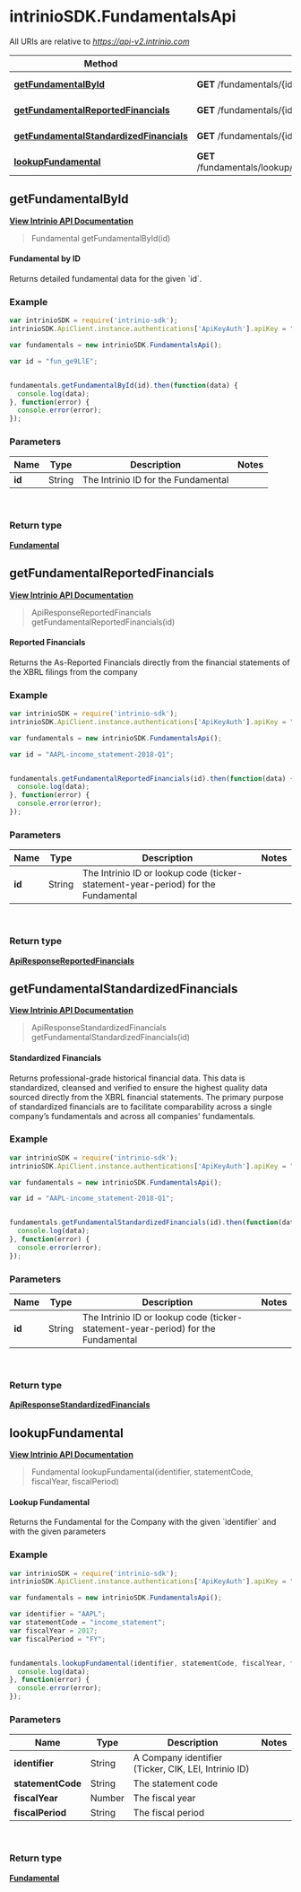 # intrinioSDK.FundamentalsApi

All URIs are relative to *https://api-v2.intrinio.com*

Method | HTTP request | Description
------------- | ------------- | -------------
[**getFundamentalById**](FundamentalsApi.md#getFundamentalById) | **GET** /fundamentals/{id} | Fundamental by ID
[**getFundamentalReportedFinancials**](FundamentalsApi.md#getFundamentalReportedFinancials) | **GET** /fundamentals/{id}/reported_financials | Reported Financials
[**getFundamentalStandardizedFinancials**](FundamentalsApi.md#getFundamentalStandardizedFinancials) | **GET** /fundamentals/{id}/standardized_financials | Standardized Financials
[**lookupFundamental**](FundamentalsApi.md#lookupFundamental) | **GET** /fundamentals/lookup/{identifier}/{statement_code}/{fiscal_year}/{fiscal_period} | Lookup Fundamental



[//]: # (START_OPERATION)

[//]: # (CLASS:FundamentalsApi)

[//]: # (METHOD:getFundamentalById)

[//]: # (RETURN_TYPE:Fundamental)

[//]: # (RETURN_TYPE_KIND:object)

[//]: # (RETURN_TYPE_DOC:Fundamental.md)

[//]: # (OPERATION:getFundamentalById_v2)

[//]: # (ENDPOINT:/fundamentals/{id})

[//]: # (DOCUMENT_LINK:FundamentalsApi.md#getFundamentalById)

<a name="getFundamentalById"></a>
## **getFundamentalById**

[**View Intrinio API Documentation**](https://docs.intrinio.com/documentation/javascript/getFundamentalById_v2)

[//]: # (START_OVERVIEW)

> Fundamental getFundamentalById(id)

#### Fundamental by ID


Returns detailed fundamental data for the given &#x60;id&#x60;.

[//]: # (END_OVERVIEW)

### Example

[//]: # (START_CODE_EXAMPLE)

```javascript
var intrinioSDK = require('intrinio-sdk');
intrinioSDK.ApiClient.instance.authentications['ApiKeyAuth'].apiKey = "YOUR_API_KEY";

var fundamentals = new intrinioSDK.FundamentalsApi();

var id = "fun_ge9LlE";


fundamentals.getFundamentalById(id).then(function(data) {
  console.log(data);
}, function(error) {
  console.error(error);
});
```

[//]: # (END_CODE_EXAMPLE)

### Parameters

[//]: # (START_PARAMETERS)


Name | Type | Description  | Notes
------------- | ------------- | ------------- | -------------
 **id** | String| The Intrinio ID for the Fundamental |  &nbsp;
<br/>

[//]: # (END_PARAMETERS)

### Return type

[**Fundamental**](Fundamental.md)



[//]: # (END_OPERATION)


[//]: # (START_OPERATION)

[//]: # (CLASS:FundamentalsApi)

[//]: # (METHOD:getFundamentalReportedFinancials)

[//]: # (RETURN_TYPE:ApiResponseReportedFinancials)

[//]: # (RETURN_TYPE_KIND:object)

[//]: # (RETURN_TYPE_DOC:ApiResponseReportedFinancials.md)

[//]: # (OPERATION:getFundamentalReportedFinancials_v2)

[//]: # (ENDPOINT:/fundamentals/{id}/reported_financials)

[//]: # (DOCUMENT_LINK:FundamentalsApi.md#getFundamentalReportedFinancials)

<a name="getFundamentalReportedFinancials"></a>
## **getFundamentalReportedFinancials**

[**View Intrinio API Documentation**](https://docs.intrinio.com/documentation/javascript/getFundamentalReportedFinancials_v2)

[//]: # (START_OVERVIEW)

> ApiResponseReportedFinancials getFundamentalReportedFinancials(id)

#### Reported Financials


Returns the As-Reported Financials directly from the financial statements of the XBRL filings from the company

[//]: # (END_OVERVIEW)

### Example

[//]: # (START_CODE_EXAMPLE)

```javascript
var intrinioSDK = require('intrinio-sdk');
intrinioSDK.ApiClient.instance.authentications['ApiKeyAuth'].apiKey = "YOUR_API_KEY";

var fundamentals = new intrinioSDK.FundamentalsApi();

var id = "AAPL-income_statement-2018-Q1";


fundamentals.getFundamentalReportedFinancials(id).then(function(data) {
  console.log(data);
}, function(error) {
  console.error(error);
});
```

[//]: # (END_CODE_EXAMPLE)

### Parameters

[//]: # (START_PARAMETERS)


Name | Type | Description  | Notes
------------- | ------------- | ------------- | -------------
 **id** | String| The Intrinio ID or lookup code (ticker-statement-year-period) for the Fundamental |  &nbsp;
<br/>

[//]: # (END_PARAMETERS)

### Return type

[**ApiResponseReportedFinancials**](ApiResponseReportedFinancials.md)



[//]: # (END_OPERATION)


[//]: # (START_OPERATION)

[//]: # (CLASS:FundamentalsApi)

[//]: # (METHOD:getFundamentalStandardizedFinancials)

[//]: # (RETURN_TYPE:ApiResponseStandardizedFinancials)

[//]: # (RETURN_TYPE_KIND:object)

[//]: # (RETURN_TYPE_DOC:ApiResponseStandardizedFinancials.md)

[//]: # (OPERATION:getFundamentalStandardizedFinancials_v2)

[//]: # (ENDPOINT:/fundamentals/{id}/standardized_financials)

[//]: # (DOCUMENT_LINK:FundamentalsApi.md#getFundamentalStandardizedFinancials)

<a name="getFundamentalStandardizedFinancials"></a>
## **getFundamentalStandardizedFinancials**

[**View Intrinio API Documentation**](https://docs.intrinio.com/documentation/javascript/getFundamentalStandardizedFinancials_v2)

[//]: # (START_OVERVIEW)

> ApiResponseStandardizedFinancials getFundamentalStandardizedFinancials(id)

#### Standardized Financials


Returns professional-grade historical financial data. This data is standardized, cleansed and verified to ensure the highest quality data sourced directly from the XBRL financial statements. The primary purpose of standardized financials are to facilitate comparability across a single company’s fundamentals and across all companies&#39; fundamentals.

[//]: # (END_OVERVIEW)

### Example

[//]: # (START_CODE_EXAMPLE)

```javascript
var intrinioSDK = require('intrinio-sdk');
intrinioSDK.ApiClient.instance.authentications['ApiKeyAuth'].apiKey = "YOUR_API_KEY";

var fundamentals = new intrinioSDK.FundamentalsApi();

var id = "AAPL-income_statement-2018-Q1";


fundamentals.getFundamentalStandardizedFinancials(id).then(function(data) {
  console.log(data);
}, function(error) {
  console.error(error);
});
```

[//]: # (END_CODE_EXAMPLE)

### Parameters

[//]: # (START_PARAMETERS)


Name | Type | Description  | Notes
------------- | ------------- | ------------- | -------------
 **id** | String| The Intrinio ID or lookup code (ticker-statement-year-period) for the Fundamental |  &nbsp;
<br/>

[//]: # (END_PARAMETERS)

### Return type

[**ApiResponseStandardizedFinancials**](ApiResponseStandardizedFinancials.md)



[//]: # (END_OPERATION)


[//]: # (START_OPERATION)

[//]: # (CLASS:FundamentalsApi)

[//]: # (METHOD:lookupFundamental)

[//]: # (RETURN_TYPE:Fundamental)

[//]: # (RETURN_TYPE_KIND:object)

[//]: # (RETURN_TYPE_DOC:Fundamental.md)

[//]: # (OPERATION:lookupFundamental_v2)

[//]: # (ENDPOINT:/fundamentals/lookup/{identifier}/{statement_code}/{fiscal_year}/{fiscal_period})

[//]: # (DOCUMENT_LINK:FundamentalsApi.md#lookupFundamental)

<a name="lookupFundamental"></a>
## **lookupFundamental**

[**View Intrinio API Documentation**](https://docs.intrinio.com/documentation/javascript/lookupFundamental_v2)

[//]: # (START_OVERVIEW)

> Fundamental lookupFundamental(identifier, statementCode, fiscalYear, fiscalPeriod)

#### Lookup Fundamental


Returns the Fundamental for the Company with the given &#x60;identifier&#x60; and with the given parameters

[//]: # (END_OVERVIEW)

### Example

[//]: # (START_CODE_EXAMPLE)

```javascript
var intrinioSDK = require('intrinio-sdk');
intrinioSDK.ApiClient.instance.authentications['ApiKeyAuth'].apiKey = "YOUR_API_KEY";

var fundamentals = new intrinioSDK.FundamentalsApi();

var identifier = "AAPL";
var statementCode = "income_statement";
var fiscalYear = 2017;
var fiscalPeriod = "FY";


fundamentals.lookupFundamental(identifier, statementCode, fiscalYear, fiscalPeriod).then(function(data) {
  console.log(data);
}, function(error) {
  console.error(error);
});
```

[//]: # (END_CODE_EXAMPLE)

### Parameters

[//]: # (START_PARAMETERS)


Name | Type | Description  | Notes
------------- | ------------- | ------------- | -------------
 **identifier** | String| A Company identifier (Ticker, CIK, LEI, Intrinio ID) |  &nbsp;
 **statementCode** | String| The statement code |  &nbsp;
 **fiscalYear** | Number| The fiscal year |  &nbsp;
 **fiscalPeriod** | String| The fiscal period |  &nbsp;
<br/>

[//]: # (END_PARAMETERS)

### Return type

[**Fundamental**](Fundamental.md)



[//]: # (END_OPERATION)

